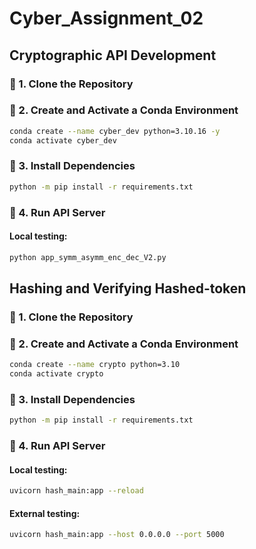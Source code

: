 # Cyber_Assignment_02

## Cryptographic API Development

### 🔹 1. Clone the Repository

### 🔹 2. Create and Activate a Conda Environment
```bash
conda create --name cyber_dev python=3.10.16 -y
conda activate cyber_dev
```

### 🔹 3. Install Dependencies
```bash
python -m pip install -r requirements.txt
```

### 🔹 4. Run API Server
#### Local testing:
```bash
python app_symm_asymm_enc_dec_V2.py
```

## Hashing and Verifying Hashed-token

### 🔹 1. Clone the Repository

### 🔹 2. Create and Activate a Conda Environment
```bash
conda create --name crypto python=3.10
conda activate crypto
```

### 🔹 3. Install Dependencies
```bash
python -m pip install -r requirements.txt
```

### 🔹 4. Run API Server
#### Local testing:
```bash
uvicorn hash_main:app --reload
```
#### External testing:
```bash
uvicorn hash_main:app --host 0.0.0.0 --port 5000
```
